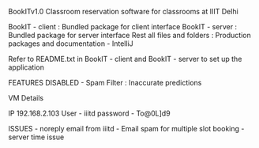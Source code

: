 BookITv1.0
Classroom reservation software for classrooms at IIIT Delhi

BookIT - client : Bundled package for client interface
BookIT - server : Bundled package for server interface
Rest all files and folders : Production packages and documentation - IntelliJ

Refer to README.txt in BookIT - client and BookIT - server to set up the application

FEATURES DISABLED
	- Spam Filter 		: Inaccurate predictions

VM Details

IP 192.168.2.103
User - iiitd
password - To@0L]d9

ISSUES
	- noreply email from iiitd
	- Email spam for multiple slot booking
	- server time issue
	